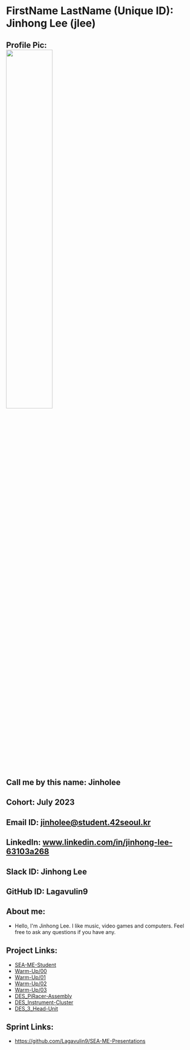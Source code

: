 # FirstName LastName (Unique ID): Jinhong Lee (jlee)
## Profile Pic: <br><img src="https://cdn.intra.42.fr/users/f551581b09b521d11067691d1b8d969e/jinholee.jpg" width=50%>
## Call me by this name: Jinholee
## Cohort: July 2023
## Email ID: jinholee@student.42seoul.kr
## LinkedIn: www.linkedin.com/in/jinhong-lee-63103a268
## Slack ID: Jinhong Lee
## GitHub ID: Lagavulin9
## About me: 
- Hello, I'm Jinhong Lee.
  I like music, video games and computers.
  Feel free to ask any questions if you have any.
## Project Links:
- [SEA-ME-Student](https://github.com/Lagavulin9/SEA-ME-Students)
- [Warm-Up/00](https://github.com/Lagavulin9/SEA-ME-warm-up/tree/main/Modules/Module00)
- [Warm-Up/01](https://github.com/Lagavulin9/SEA-ME-warm-up/tree/main/Modules/Module01)
- [Warm-Up/02](https://github.com/Lagavulin9/SEA-ME-warm-up/tree/main/Modules/Module02)
- [Warm-Up/03](https://github.com/Lagavulin9/SEA-ME-warm-up/tree/main/Modules/Module03)
- [DES_PiRacer-Assembly](https://github.com/Lagavulin9/DES_PiRacer-Assembly)
- [DES_Instrument-Cluster](https://github.com/Lagavulin9/DES_Instrument-Cluster)
- [DES_3_Head-Unit](https://github.com/Lagavulin9/DES_3_Head-Unit)

## Sprint Links:
- https://github.com/Lagavulin9/SEA-ME-Presentations
